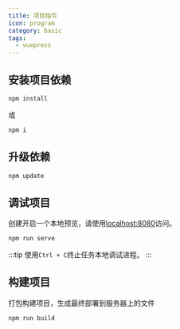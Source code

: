 ```yaml
---
title: 项目指令
icon: program
category: basic
tags:
  - vuepress
---
```


## 安装项目依赖

```bash
npm install
```

或

```bash
npm i
```

## 升级依赖

```bash
npm update
```

## 调试项目

创建开启一个本地预览，请使用[localhost:8080](http://localhost:8080)访问。

```bash
npm run serve
```

:::tip
使用`Ctrl + C`终止任务本地调试进程。
:::

## 构建项目

打包构建项目，生成最终部署到服务器上的文件

```bash
npm run build
```
